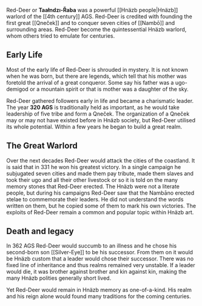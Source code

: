 Red-Deer or **Taałndzı-Řaba** was a powerful [[Hnäzb people|Hnäzb]] warlord of the [[4th century]] AGS. Red-Deer is credited with founding the first great [[Qneček]] and to conquer seven cities of [[Nambō]] and surrounding areas. Red-Deer become the quintessential Hnäzb warlord, whom others tried to emulate for centuries. 
## Early Life 
Most of the early life of Red-Deer is shrouded in mystery. It is not known when he was born, but there are legends, which tell that his mother was foretold the arrival of a great conqueror. Some say his father was a ugo-demigod or a mountain spirit or that is mother was a daughter of the sky. 

Red-Deer gathered followers early in life and became a charismatic leader. The year **320 AGS** is traditionally held as important, as he would take leadership of five tribe and form a Qneček. The organization of a Qneček may or may not have existed before in Hnäzb society, but Red-Deer utilised its whole potential. Within a few years he began to build a great realm. 
## The Great Warlord 
Over the next decades Red-Deer would attack the cities of the coastland. It is said that in 331 he won his greatest victory. In a single campaign he subjugated seven cities and made them pay tribute, made them slaves and took their ugo and all their other livestock or so it is told on the many memory stones that Red-Deer erected. 
The Hnäzb were not a literate people, but during his campaigns Red-Deer saw that the Nambāno erected stelae to commemorate their leaders. He did not understand the words written on them, but he copied some of them to mark his own victories. The exploits of Red-Deer remain a common and popular topic within Hnäzb art. 

## Death and legacy 
In 362 AGS Red-Deer would succumb to an illness and he chose his second-born son [[Silver-Eye]] to be his successor. From them on it would be Hnäzb custom that a leader would chose their successor. There was no fixed line of inheritance and thus realms remained very unstable. If a leader would die, it was brother against brother and kin against kin, making the many Hnäzb polities generally short lived. 

Yet Red-Deer would remain in Hnäzb memory as one-of-a-kind. His realm and his reign alone would found many traditions for the coming centuries. 


